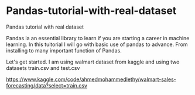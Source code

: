 # Pandas-tutorial-with-real-dataset
Pandas tutorial with real dataset

Pandas ia an essential library to learn if you are starting a career in machine learning. In this tuitorial I will go with basic use of pandas to advance. From installing to many important function of Pandas.

Let's get started. I am using walmart dataset from kaggle and using two datasets train.csv and test.csv 

https://www.kaggle.com/code/ahmedmohammedlethy/walmart-sales-forecasting/data?select=train.csv
